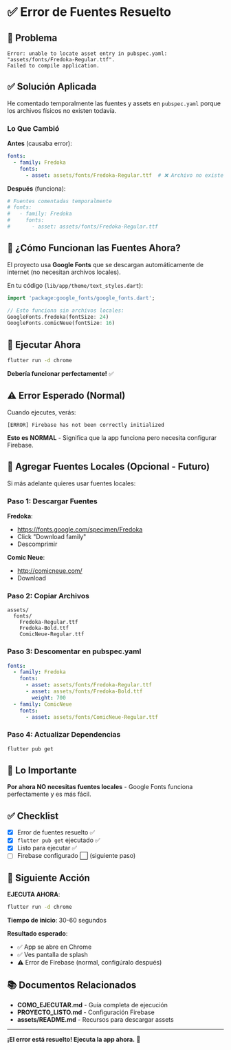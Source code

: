 # ✅ Error de Fuentes Resuelto

## 🔧 Problema

```
Error: unable to locate asset entry in pubspec.yaml: "assets/fonts/Fredoka-Regular.ttf".
Failed to compile application.
```

## ✅ Solución Aplicada

He comentado temporalmente las fuentes y assets en `pubspec.yaml` porque los archivos físicos no existen todavía.

### Lo Que Cambió

**Antes** (causaba error):
```yaml
fonts:
  - family: Fredoka
    fonts:
      - asset: assets/fonts/Fredoka-Regular.ttf  # ❌ Archivo no existe
```

**Después** (funciona):
```yaml
# Fuentes comentadas temporalmente
# fonts:
#   - family: Fredoka
#     fonts:
#       - asset: assets/fonts/Fredoka-Regular.ttf
```

## 🎨 ¿Cómo Funcionan las Fuentes Ahora?

El proyecto usa **Google Fonts** que se descargan automáticamente de internet (no necesitan archivos locales).

En tu código (`lib/app/theme/text_styles.dart`):
```dart
import 'package:google_fonts/google_fonts.dart';

// Esto funciona sin archivos locales:
GoogleFonts.fredoka(fontSize: 24)
GoogleFonts.comicNeue(fontSize: 16)
```

## 🚀 Ejecutar Ahora

```bash
flutter run -d chrome
```

**Debería funcionar perfectamente!** ✅

## ⚠️ Error Esperado (Normal)

Cuando ejecutes, verás:

```
[ERROR] Firebase has not been correctly initialized
```

**Esto es NORMAL** - Significa que la app funciona pero necesita configurar Firebase.

## 📝 Agregar Fuentes Locales (Opcional - Futuro)

Si más adelante quieres usar fuentes locales:

### Paso 1: Descargar Fuentes

**Fredoka**:
- https://fonts.google.com/specimen/Fredoka
- Click "Download family"
- Descomprimir

**Comic Neue**:
- http://comicneue.com/
- Download

### Paso 2: Copiar Archivos

```
assets/
  fonts/
    Fredoka-Regular.ttf
    Fredoka-Bold.ttf
    ComicNeue-Regular.ttf
```

### Paso 3: Descomentar en pubspec.yaml

```yaml
fonts:
  - family: Fredoka
    fonts:
      - asset: assets/fonts/Fredoka-Regular.ttf
      - asset: assets/fonts/Fredoka-Bold.ttf
        weight: 700
  - family: ComicNeue
    fonts:
      - asset: assets/fonts/ComicNeue-Regular.ttf
```

### Paso 4: Actualizar Dependencias

```bash
flutter pub get
```

## 🎯 Lo Importante

**Por ahora NO necesitas fuentes locales** - Google Fonts funciona perfectamente y es más fácil.

## ✅ Checklist

- [x] Error de fuentes resuelto ✅
- [x] `flutter pub get` ejecutado ✅
- [x] Listo para ejecutar ✅
- [ ] Firebase configurado ⬜ (siguiente paso)

## 🚀 Siguiente Acción

**EJECUTA AHORA**:

```bash
flutter run -d chrome
```

**Tiempo de inicio**: 30-60 segundos

**Resultado esperado**:
- ✅ App se abre en Chrome
- ✅ Ves pantalla de splash
- ⚠️ Error de Firebase (normal, configúralo después)

## 📚 Documentos Relacionados

- **COMO_EJECUTAR.md** - Guía completa de ejecución
- **PROYECTO_LISTO.md** - Configuración Firebase
- **assets/README.md** - Recursos para descargar assets

---

**¡El error está resuelto! Ejecuta la app ahora.** 🎉
